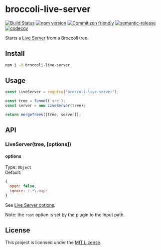 # broccoli-live-server

[![Build Status](https://travis-ci.org/kcmr/broccoli-live-server.svg?branch=master)](https://travis-ci.org/kcmr/broccoli-live-server)
[![npm version](https://badge.fury.io/js/broccoli-live-server.svg)](https://badge.fury.io/js/broccoli-live-server)
[![Commitizen friendly](https://img.shields.io/badge/commitizen-friendly-brightgreen.svg)](http://commitizen.github.io/cz-cli/)
[![semantic-release](https://img.shields.io/badge/%20%20%F0%9F%93%A6%F0%9F%9A%80-semantic--release-e10079.svg)](https://github.com/semantic-release/semantic-release)
[![codecov](https://codecov.io/gh/kcmr/broccoli-live-server/branch/master/graph/badge.svg)](https://codecov.io/gh/kcmr/broccoli-live-server)

Starts a [Live Server](https://github.com/tapio/live-server) from a Broccoli tree.

## Install

```sh
npm i -D broccoli-live-server
```

## Usage

```js
const LiveServer = require('broccoli-live-server');

const tree = funnel('src');
const server = new LiveServer(tree);

return mergeTrees([tree, server]);
```

## API

### LiveServer(tree, [options])

#### options

Type: `Object`   
Default: 
```js
{
  open: false,
  ignore: /.*\.map/
}
```

See [Live Server options](https://github.com/tapio/live-server#usage-from-node).   

Note: the `root` option is set by the plugin to the input path.

## License

This project is licensed under the [MIT License](LICENSE).
